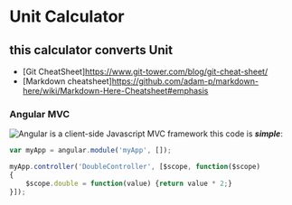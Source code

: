 # Unit Calculator

## this calculator converts Unit

* [Git CheatSheet]https://www.git-tower.com/blog/git-cheat-sheet/
* [Markdown cheatsheet]https://github.com/adam-p/markdown-here/wiki/Markdown-Here-Cheatsheet#emphasis

### Angular MVC
![Angular is a client-side Javascript MVC framework](http://hop.ie/talks/angular-intro/images/angularjs.jpeg)
this code is _**simple**_:

```javascript
var myApp = angular.module('myApp', []);

myApp.controller('DoubleController', [$scope, function($scope)
{
    $scope.double = function(value) {return value * 2;}
}]);